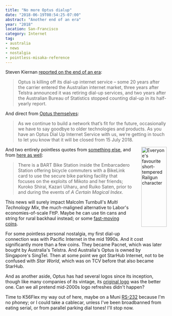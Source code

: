 ```yaml
---
title: "No more Optus dialup"
date: "2018-06-19T08:54:25-07:00"
abstract: "Another end of an era"
year: "2018"
location: San-Francisco
category: Internet
tag:
- australia
- news
- nostalgia
- pointless-misaka-reference
---
```

Steven Kiernan [reported on the end of an era]\:

> Optus is killing off its dial-up internet service – some 20 years after the carrier entered the Australian internet market, three years after Telstra announced it was retiring dial-up services, and two years after the Australian Bureau of Statistics stopped counting dial-up in its half-yearly report.

And direct from [Optus themselves]\:

> As we continue to build a network that’s fit for the future, occasionally we have to say goodbye to older technologies and products. As you have an Optus Dial Up Internet Service with us, we’re getting in touch to let you know that it will be closed from 15 July 2018.

<p><img src="https://rubenerd.com/files/2018/makoto.jpg" alt="Everyone's favourite short-tempered Railgun character" style="width:79px; height:250px; float:right; margin:0 0 1em 2em" /></p>

And two entirely pointless quotes from [something else], and from [here as well]:

> There is a BART Bike Station inside the Embarcadero Station offering bicycle commuters with a BikeLink card to use the secure bike parking facility that focuses on the exploits of Mikoto and her friends; Kuroko Shirai, Kazari Uiharu, and Ruiko Saten, prior to and during the events of *A Certain Magical Index*.

This news will surely impact Malcolm Turnbull's *Multi Technology Mix*, the much-maligned alternative to Labor's economies-of-scale FttP. Maybe he can use tin cans and string for rural backhaul instead; or some [fast-moving coins].

For some pointless personal nostalgia, my first dial-up connection was with Pacific Internet in the mid 1990s. And it cost significantly more than a few coins. They became Pacnet, which was later bought by Australia's Telstra. And Australia's Optus is owned by Singapore's SingTel. Then at some point we got StarHub Internet, not to be confused with *Star World*, which was on TCV before that also became StarHub.

And as another aside, Optus has had several logos since its inception, though like many companies of its vintage, its [original logo] was the better one. Can we all pretend mid-2000s logo refreshes didn't happen?

Time to K56Flex my way out of here, maybe on a Muni [RS-232] because I'm no phoney; or I could take a cablecar, unless I've been broadbanned from eating serial, or from parallel parking dial tones! I'll stop now.

[original logo]: https://en.wikipedia.org/wiki/File:Optus_communications_logo.png "Original Optus Communications logo"

[Optus themselves]: https://yescrowd.optus.com.au/t5/Blog/Optus-Dial-Up-Internet-Service-Closure-FAQs/ba-p/426481 "Optus Dial Up Internet Service Closure FAQs"

[reported on the end of an era]: https://www.crn.com.au/news/optus-is-finally-killing-its-dial-up-internet-in-australia-494323?eid=4&edate=20180619&utm_source=UTM-IS-SPAM&UTM-IS-SPAM=UTM-IS-SPAM&utm_campaign=UTM-IS-SPAM

[something else]: https://en.wikipedia.org/wiki/Embarcadero_station "Wikipedia article on Embarcadero station"

[here as well]: https://en.wikipedia.org/wiki/A_Certain_Scientific_Railgun "Wikipedia article on A Certain Scientific Railgun"

[fast-moving coins]: https://anidb.net/perl-bin/animedb.pl?show=club&clubid=324

[RS-232]: https://sfbaytransit.org/actransit/route/232 "232 - Fremont BART - UC BART - Mission-Ohlone Newark"
